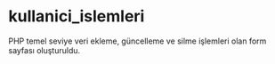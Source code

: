 # kullanici_islemleri
PHP temel seviye veri ekleme, güncelleme ve silme işlemleri olan form sayfası oluşturuldu.
